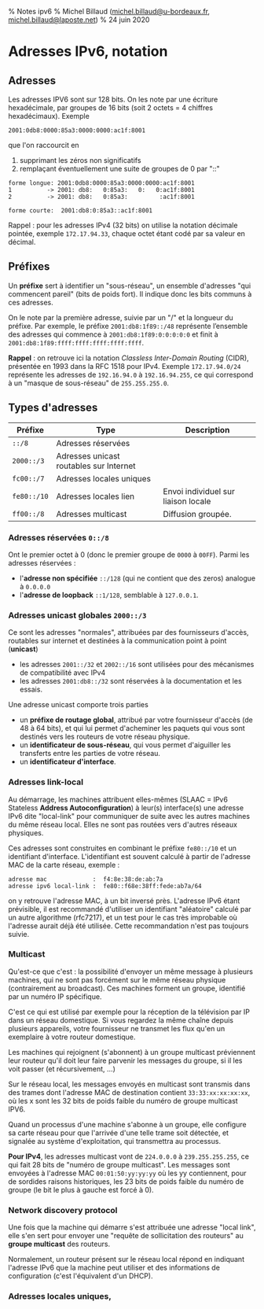 % Notes ipv6
% Michel Billaud (michel.billaud@u-bordeaux.fr,  michel.billaud@laposte.net)
% 24 juin 2020
 


# Adresses IPv6, notation

## Adresses

Les adresses IPV6 sont sur 128 bits.  On les
note par une écriture hexadécimale, par groupes de 16 bits (soit 2
octets = 4 chiffres hexadécimaux). Exemple

~~~
2001:0db8:0000:85a3:0000:0000:ac1f:8001
~~~

que l'on raccourcit en

1. supprimant les zéros non significatifs
2. remplaçant éventuellement une suite de groupes de 0 par "::"

~~~
forme longue: 2001:0db8:0000:85a3:0000:0000:ac1f:8001
1          -> 2001: db8:   0:85a3:   0:   0:ac1f:8001
2          -> 2001: db8:   0:85a3:         :ac1f:8001

forme courte:  2001:db8:0:85a3::ac1f:8001
~~~~

Rappel : pour les adresses IPv4 (32 bits) on utilise la
notation décimale pointée, exemple `172.17.94.33`, chaque octet étant
codé par sa valeur en décimal.


## Préfixes 

Un **préfixe** sert à identifier un "sous-réseau", un ensemble d'adresses
"qui commencent pareil" (bits de poids fort). Il indique donc les bits
communs à ces adresses.

On le note par la première adresse, suivie par un "/" et la longueur
du préfixe. Par exemple, le préfixe `2001:db8:1f89::/48` représente
l’ensemble des adresses qui commence à `2001:db8:1f89:0:0:0:0:0` et
finit à `2001:db8:1f89:ffff:ffff:ffff:ffff:ffff`.


**Rappel** : on retrouve ici la notation *Classless Inter-Domain
Routing* (CIDR), présentée en 1993 dans la RFC 1518 pour IPv4. Exemple
`172.17.94.0/24` représente les adresses de `192.16.94.0` à
`192.16.94.255`, ce qui correspond à un "masque de sous-réseau" de
`255.255.255.0`.

## Types d'adresses

| Préfixe | Type |	Description |          
| --------| ------------|----------|
| `::/8`  | 	Adresses réservées | |
| `2000::/3`  | 	Adresses unicast routables sur Internet | |
| `fc00::/7`  | 	Adresses locales uniques | |
| `fe80::/10`  | 	Adresses locales lien 	| Envoi individuel sur liaison locale | 
| `ff00::/8`  | 	Adresses multicast 	| Diffusion groupée.   |

### Adresses réservées `0::/8`

Ont le premier octet à 0 (donc le premier groupe de `0000` à `00FF`).  Parmi les adresses réservées :

- l'**adresse non spécifiée** `::/128` (qui ne contient que des zeros) analogue à `0.0.0.0`
- l'**adresse de loopback** `::1/128`, semblable à `127.0.0.1`.

### Adresses unicast globales `2000::/3`

Ce sont les adresses "normales", attribuées par des fournisseurs d'accès,
routables sur internet et destinées à la communication
point à point (**unicast**)

- les adresses `2001::/32` et `2002::/16` sont utilisées pour des
  mécanismes de compatibilité avec IPv4
- les adresses `2001:db8::/32` sont réservées à la documentation et
  les essais.

Une adresse unicast comporte trois parties

- un **préfixe de routage global**, attribué par votre fournisseur
d'accès (de 48 à 64 bits), et qui lui permet d'acheminer les paquets
qui vous sont destinés vers les routeurs de votre réseau physique.
- un **identificateur de sous-réseau**, qui vous permet d'aiguiller les
transferts entre les parties de votre réseau.
- un **identificateur d'interface**.

### Adresses link-local

Au démarrage, les machines attribuent elles-mêmes (SLAAC = IPv6
Stateless **Address Autoconfiguration**) à leur(s) interface(s) une
adresse IPv6 dite "local-link" pour communiquer de suite avec les
autres machines du même réseau local. Elles ne sont pas routées vers
d'autres réseaux physiques.

Ces adresses sont construites en combinant le
préfixe `fe80::/10` et un identifiant d'interface.
L'identifiant est souvent calculé à partir de 
l'adresse MAC de la carte réseau, exemple :

~~~ 
adresse mac             :  f4:8e:38:de:ab:7a 
adresse ipv6 local-link :  fe80::f68e:38ff:fede:ab7a/64 
~~~

on y retrouve l'adresse MAC, à un bit inversé près.  L'adresse IPv6
étant prévisible, il est recommandé d'utiliser un identifiant
"aléatoire" calculé par un autre algorithme (rfc7217), et un test pour
le cas très improbable où l'adresse aurait déjà été utilisée. Cette
recommandation n'est pas toujours suivie.


### Multicast

Qu'est-ce que c'est : la possibilité d'envoyer un même message à
plusieurs machines, qui ne sont pas forcément sur le même réseau
physique (contrairement au broadcast). Ces machines forment un groupe,
identifié par un numéro IP spécifique.

C'est ce qui est utilisé par exemple pour la réception de la
télévision par IP dans un réseau domestique. Si vous regardez la même
chaîne depuis plusieurs appareils, votre fournisseur ne transmet les
flux qu'en un exemplaire à votre routeur domestique.


Les machines qui rejoignent (s'abonnent) à un groupe multicast
préviennent leur routeur qu'il doit leur faire parvenir les messages
du groupe, si il les voit passer (et récursivement, ...)

Sur le réseau local, les messages envoyés en multicast sont transmis
dans des trames dont l'adresse MAC de destination contient
`33:33:xx:xx:xx:xx`, où les x sont les 32 bits de poids faible du
numéro de groupe multicast IPV6.

Quand un processus d'une machine s'abonne à un groupe, elle configure
sa carte réseau pour que l'arrivée d'une telle trame soit détectée, et
signalée au système d'exploitation, qui transmettra au processus.




**Pour IPv4**, les adresses multicast vont de `224.0.0.0` à
`239.255.255.255`, ce qui fait 28 bits de "numéro de groupe multicast".  Les
messages sont envoyées à l'adresse MAC `00:01:50:yy:yy:yy` où les yy
contiennent, pour de sordides raisons historiques, les 23 bits de
poids faible du numéro de groupe (le bit le plus à gauche est forcé à 0).



### Network discovery protocol

Une fois que la machine qui démarre s'est attribuée une adresse "local
link", elle s'en sert pour envoyer une "requête de
sollicitation des routeurs" au **groupe multicast** des routeurs.

Normalement, un routeur présent sur le réseau local répond en indiquant
l'adresse IPv6 que la machine peut utiliser et des informations
de configuration (c'est l'équivalent d'un DHCP).



### Adresses locales uniques,


